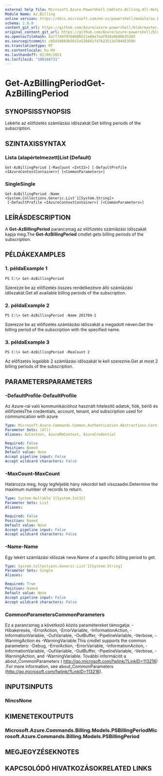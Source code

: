 ```yaml
---
external help file: Microsoft.Azure.PowerShell.Cmdlets.Billing.dll-Help.xml
Module Name: Az.Billing
online version: https://docs.microsoft.com/en-us/powershell/module/az.billing/get-azbillingperiod
schema: 2.0.0
content_git_url: https://github.com/Azure/azure-powershell/blob/master/src/Billing/Billing/help/Get-AzBillingPeriod.md
original_content_git_url: https://github.com/Azure/azure-powershell/blob/master/src/Billing/Billing/help/Get-AzBillingPeriod.md
ms.openlocfilehash: 6a7f7d47976608b521e69e7aaf926a9600b35382
ms.sourcegitcommit: c05d3d669b5631e526841f47b22513d78495350b
ms.translationtype: MT
ms.contentlocale: hu-HU
ms.lasthandoff: 02/09/2021
ms.locfileid: "100166731"
---
```

# <span data-ttu-id="83c0b-101">Get-AzBillingPeriod</span><span class="sxs-lookup"><span data-stu-id="83c0b-101">Get-AzBillingPeriod</span></span>

## <span data-ttu-id="83c0b-102">SYNOPSIS</span><span class="sxs-lookup"><span data-stu-id="83c0b-102">SYNOPSIS</span></span>
<span data-ttu-id="83c0b-103">Lekérte az előfizetés számlázási időszakát.</span><span class="sxs-lookup"><span data-stu-id="83c0b-103">Get billing periods of the subscription.</span></span>

## <span data-ttu-id="83c0b-104">SZINTAXIS</span><span class="sxs-lookup"><span data-stu-id="83c0b-104">SYNTAX</span></span>

### <span data-ttu-id="83c0b-105">Lista (alapértelmezett)</span><span class="sxs-lookup"><span data-stu-id="83c0b-105">List (Default)</span></span>
```
Get-AzBillingPeriod [-MaxCount <Int32>] [-DefaultProfile <IAzureContextContainer>] [<CommonParameters>]
```

### <span data-ttu-id="83c0b-106">Single</span><span class="sxs-lookup"><span data-stu-id="83c0b-106">Single</span></span>
```
Get-AzBillingPeriod -Name <System.Collections.Generic.List`1[System.String]>
 [-DefaultProfile <IAzureContextContainer>] [<CommonParameters>]
```

## <span data-ttu-id="83c0b-107">LEÍRÁS</span><span class="sxs-lookup"><span data-stu-id="83c0b-107">DESCRIPTION</span></span>
<span data-ttu-id="83c0b-108">A **Get-AzBillingPeriod** parancsmag az előfizetés számlázási időszakát kapja meg.</span><span class="sxs-lookup"><span data-stu-id="83c0b-108">The **Get-AzBillingPeriod** cmdlet gets billing periods of the subscription.</span></span>

## <span data-ttu-id="83c0b-109">PÉLDÁK</span><span class="sxs-lookup"><span data-stu-id="83c0b-109">EXAMPLES</span></span>

### <span data-ttu-id="83c0b-110">1. példa</span><span class="sxs-lookup"><span data-stu-id="83c0b-110">Example 1</span></span>
```
PS C:\> Get-AzBillingPeriod
```

<span data-ttu-id="83c0b-111">Szerezze be az előfizetés összes rendelkezésre álló számlázási időszakát.</span><span class="sxs-lookup"><span data-stu-id="83c0b-111">Get all available billing periods of the subscription.</span></span>

### <span data-ttu-id="83c0b-112">2. példa</span><span class="sxs-lookup"><span data-stu-id="83c0b-112">Example 2</span></span>
```
PS C:\> Get-AzBillingPeriod -Name 201704-1
```

<span data-ttu-id="83c0b-113">Szerezze be az előfizetés számlázási időszakát a megadott néven.</span><span class="sxs-lookup"><span data-stu-id="83c0b-113">Get the billing period of the subscription with the specified name.</span></span>

### <span data-ttu-id="83c0b-114">3. példa</span><span class="sxs-lookup"><span data-stu-id="83c0b-114">Example 3</span></span>
```
PS C:\> Get-AzBillingPeriod -MaxCount 2
```

<span data-ttu-id="83c0b-115">Az előfizetés legalább 2 számlázási időszakát le kell szereznie.</span><span class="sxs-lookup"><span data-stu-id="83c0b-115">Get at most 2 billing periods of the subscription.</span></span>

## <span data-ttu-id="83c0b-116">PARAMETERS</span><span class="sxs-lookup"><span data-stu-id="83c0b-116">PARAMETERS</span></span>

### <span data-ttu-id="83c0b-117">-DefaultProfile</span><span class="sxs-lookup"><span data-stu-id="83c0b-117">-DefaultProfile</span></span>
<span data-ttu-id="83c0b-118">Az Azure-ral való kommunikációhoz használt hitelesítő adatok, fiók, bérlő és előfizetés</span><span class="sxs-lookup"><span data-stu-id="83c0b-118">The credentials, account, tenant, and subscription used for communication with azure</span></span>

```yaml
Type: Microsoft.Azure.Commands.Common.Authentication.Abstractions.Core.IAzureContextContainer
Parameter Sets: (All)
Aliases: AzContext, AzureRmContext, AzureCredential

Required: False
Position: Named
Default value: None
Accept pipeline input: False
Accept wildcard characters: False
```

### <span data-ttu-id="83c0b-119">-MaxCount</span><span class="sxs-lookup"><span data-stu-id="83c0b-119">-MaxCount</span></span>
<span data-ttu-id="83c0b-120">Határozza meg, hogy legfeljebb hány rekordot kell visszaadni.</span><span class="sxs-lookup"><span data-stu-id="83c0b-120">Determine the maximum number of records to return.</span></span>

```yaml
Type: System.Nullable`1[System.Int32]
Parameter Sets: List
Aliases:

Required: False
Position: Named
Default value: None
Accept pipeline input: False
Accept wildcard characters: False
```

### <span data-ttu-id="83c0b-121">-Name</span><span class="sxs-lookup"><span data-stu-id="83c0b-121">-Name</span></span>
<span data-ttu-id="83c0b-122">Egy lekért számlázási időszak neve.</span><span class="sxs-lookup"><span data-stu-id="83c0b-122">Name of a specific billing period to get.</span></span>

```yaml
Type: System.Collections.Generic.List`1[System.String]
Parameter Sets: Single
Aliases:

Required: True
Position: Named
Default value: None
Accept pipeline input: False
Accept wildcard characters: False
```

### <span data-ttu-id="83c0b-123">CommonParameters</span><span class="sxs-lookup"><span data-stu-id="83c0b-123">CommonParameters</span></span>
<span data-ttu-id="83c0b-124">Ez a parancsmag a következő közös paramétereket támogatja: -Hibakeresés, -ErrorAction, -ErrorVariable, -InformationAction, -InformationVariable, -OutVariable, -OutBuffer, -PipelineVariable, -Verbose, -WarningAction és -WarningVariable.</span><span class="sxs-lookup"><span data-stu-id="83c0b-124">This cmdlet supports the common parameters: -Debug, -ErrorAction, -ErrorVariable, -InformationAction, -InformationVariable, -OutVariable, -OutBuffer, -PipelineVariable, -Verbose, -WarningAction, and -WarningVariable.</span></span> <span data-ttu-id="83c0b-125">További információt a about_CommonParameters ( http://go.microsoft.com/fwlink/?LinkID=113216) .</span><span class="sxs-lookup"><span data-stu-id="83c0b-125">For more information, see about_CommonParameters (http://go.microsoft.com/fwlink/?LinkID=113216).</span></span>

## <span data-ttu-id="83c0b-126">INPUTS</span><span class="sxs-lookup"><span data-stu-id="83c0b-126">INPUTS</span></span>

### <span data-ttu-id="83c0b-127">Nincs</span><span class="sxs-lookup"><span data-stu-id="83c0b-127">None</span></span>

## <span data-ttu-id="83c0b-128">KIMENETEK</span><span class="sxs-lookup"><span data-stu-id="83c0b-128">OUTPUTS</span></span>

### <span data-ttu-id="83c0b-129">Microsoft.Azure.Commands.Billing.Models.PSBillingPeriod</span><span class="sxs-lookup"><span data-stu-id="83c0b-129">Microsoft.Azure.Commands.Billing.Models.PSBillingPeriod</span></span>

## <span data-ttu-id="83c0b-130">MEGJEGYZÉSEK</span><span class="sxs-lookup"><span data-stu-id="83c0b-130">NOTES</span></span>

## <span data-ttu-id="83c0b-131">KAPCSOLÓDÓ HIVATKOZÁSOK</span><span class="sxs-lookup"><span data-stu-id="83c0b-131">RELATED LINKS</span></span>
